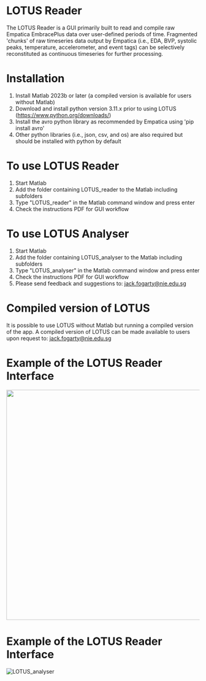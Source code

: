 
# LOTUS Reader
The LOTUS Reader is a GUI primarily built to read and compile raw Empatica EmbracePlus data over user-defined periods of time. Fragmented 'chunks' of raw timeseries data output by Empatica (i.e., EDA, BVP, systolic peaks, temperature, accelerometer, and event tags) can be selectively reconstituted as continuous timeseries for further processing.

# Installation
1. Install Matlab 2023b or later (a compiled version is available for users without Matlab)
2. Download and install python version 3.11.x prior to using LOTUS (https://www.python.org/downloads/)
3. Install the avro python library as recommended by Empatica using 'pip install avro'
4. Other python libraries (i.e., json, csv, and os) are also required but should be installed with python by default

# To use LOTUS Reader
1. Start Matlab
2. Add the folder containing LOTUS_reader to the Matlab including subfolders
3. Type "LOTUS_reader" in the Matlab command window and press enter
4. Check the instructions PDF for GUI workflow

# To use LOTUS Analyser
1. Start Matlab
2. Add the folder containing LOTUS_analyser to the Matlab including subfolders
3. Type "LOTUS_analyser" in the Matlab command window and press enter
4. Check the instructions PDF for GUI workflow
5. Please send feedback and suggestions to: jack.fogarty@nie.edu.sg

# Compiled version of LOTUS
It is possible to use LOTUS without Matlab but running a compiled version of the app. A compiled version of LOTUS can be made available to users upon request to: jack.fogarty@nie.edu.sg
 

 
# Example of the LOTUS Reader Interface
<img src="https://github.com/jack-fogarty/LOTUS-reader/assets/92418738/d9297814-1a32-4e99-b842-82dfabd28a0c" width="600" />


# Example of the LOTUS Reader Interface
![LOTUS_analyser](https://github.com/user-attachments/assets/387b223c-6e6d-4e79-bd2f-704de76c86da)
